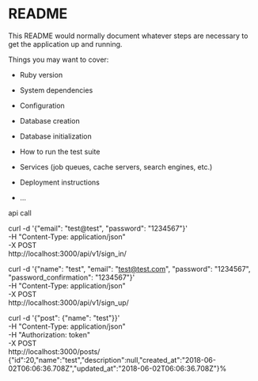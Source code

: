 # README

This README would normally document whatever steps are necessary to get the
application up and running.

Things you may want to cover:

* Ruby version

* System dependencies

* Configuration

* Database creation

* Database initialization

* How to run the test suite

* Services (job queues, cache servers, search engines, etc.)

* Deployment instructions

* ...

api call

curl -d '{"email": "test@test", "password": "1234567"}' \
     -H "Content-Type: application/json" \
     -X POST \
     http://localhost:3000/api/v1/sign_in/


curl -d '{"name": "test", "email": "test@test.com", "password": "1234567", "password_confirmation": "1234567"}' \
     -H "Content-Type: application/json" \
     -X POST \
   http://localhost:3000/api/v1/sign_up/

curl -d '{"post": {"name": "test"}}' \
     -H "Content-Type: application/json" \
     -H "Authorization: token"\
     -X POST \
     http://localhost:3000/posts/
{"id":20,"name":"test","description":null,"created_at":"2018-06-02T06:06:36.708Z","updated_at":"2018-06-02T06:06:36.708Z"}% 
